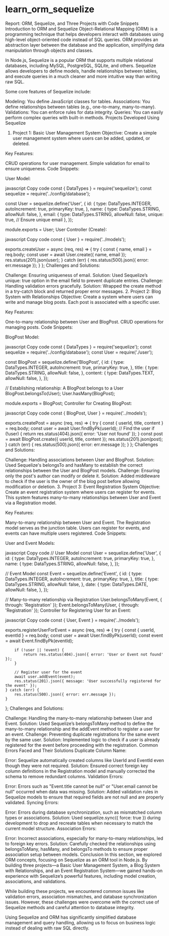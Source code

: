 # learn_orm_sequelize
Report: ORM, Sequelize, and Three Projects with Code Snippets
Introduction to ORM and Sequelize
Object-Relational Mapping (ORM) is a programming technique that helps developers interact with databases using high-level object-oriented code instead of SQL queries. ORM provides an abstraction layer between the database and the application, simplifying data manipulation through objects and classes.

In Node.js, Sequelize is a popular ORM that supports multiple relational databases, including MySQL, PostgreSQL, SQLite, and others. Sequelize allows developers to define models, handle relationships between tables, and execute queries in a much cleaner and more intuitive way than writing raw SQL.

Some core features of Sequelize include:

Modeling: You define JavaScript classes for tables.
Associations: You define relationships between tables (e.g., one-to-many, many-to-many).
Validations: You can enforce rules for data integrity.
Queries: You can easily perform complex queries with built-in methods.
Projects Developed Using Sequelize
1. Project 1: Basic User Management System
Objective:
Create a simple user management system where users can be added, updated, or deleted.

Key Features:

CRUD operations for user management.
Simple validation for email to ensure uniqueness.
Code Snippets:

User Model:

javascript
Copy code
const { DataTypes } = require('sequelize');
const sequelize = require('../config/database');

const User = sequelize.define('User', {
    id: {
        type: DataTypes.INTEGER,
        autoIncrement: true,
        primaryKey: true,
    },
    name: {
        type: DataTypes.STRING,
        allowNull: false,
    },
    email: {
        type: DataTypes.STRING,
        allowNull: false,
        unique: true, // Ensure unique email
    },
});

module.exports = User;
User Controller (Create):

javascript
Copy code
const { User } = require('../models');

exports.createUser = async (req, res) => {
    try {
        const { name, email } = req.body;
        const user = await User.create({ name, email });
        res.status(201).json(user);
    } catch (err) {
        res.status(500).json({ error: err.message });
    }
};
Challenges and Solutions:

Challenge: Ensuring uniqueness of email.
Solution: Used Sequelize’s unique: true option in the email field to prevent duplicate entries.
Challenge: Handling validation errors gracefully.
Solution: Wrapped the create method in a try-catch block and returned proper error messages.
2. Project 2: Blog System with Relationships
Objective:
Create a system where users can write and manage blog posts. Each post is associated with a specific user.

Key Features:

One-to-many relationship between User and BlogPost.
CRUD operations for managing posts.
Code Snippets:

BlogPost Model:

javascript
Copy code
const { DataTypes } = require('sequelize');
const sequelize = require('../config/database');
const User = require('./user');

const BlogPost = sequelize.define('BlogPost', {
    id: {
        type: DataTypes.INTEGER,
        autoIncrement: true,
        primaryKey: true,
    },
    title: {
        type: DataTypes.STRING,
        allowNull: false,
    },
    content: {
        type: DataTypes.TEXT,
        allowNull: false,
    },
});

// Establishing relationship: A BlogPost belongs to a User
BlogPost.belongsTo(User);
User.hasMany(BlogPost);

module.exports = BlogPost;
Controller for Creating BlogPost:

javascript
Copy code
const { BlogPost, User } = require('../models');

exports.createPost = async (req, res) => {
    try {
        const { userId, title, content } = req.body;
        const user = await User.findByPk(userId); // Find the user
        if (!user) {
            return res.status(404).json({ error: 'User not found' });
        }
        const post = await BlogPost.create({ userId, title, content });
        res.status(201).json(post);
    } catch (err) {
        res.status(500).json({ error: err.message });
    }
};
Challenges and Solutions:

Challenge: Handling associations between User and BlogPost.
Solution: Used Sequelize's belongsTo and hasMany to establish the correct relationships between the User and BlogPost models.
Challenge: Ensuring only the post's author can modify or delete it.
Solution: Added middleware to check if the user is the owner of the blog post before allowing modification or deletion.
3. Project 3: Event Registration System
Objective:
Create an event registration system where users can register for events. This system features many-to-many relationships between User and Event via a Registration model.

Key Features:

Many-to-many relationship between User and Event.
The Registration model serves as the junction table.
Users can register for events, and events can have multiple users registered.
Code Snippets:

User and Event Models:

javascript
Copy code
// User Model
const User = sequelize.define('User', {
    id: {
        type: DataTypes.INTEGER,
        autoIncrement: true,
        primaryKey: true,
    },
    name: {
        type: DataTypes.STRING,
        allowNull: false,
    },
});

// Event Model
const Event = sequelize.define('Event', {
    id: {
        type: DataTypes.INTEGER,
        autoIncrement: true,
        primaryKey: true,
    },
    title: {
        type: DataTypes.STRING,
        allowNull: false,
    },
    date: {
        type: DataTypes.DATE,
        allowNull: false,
    },
});

// Many-to-many relationship via Registration
User.belongsToMany(Event, { through: 'Registration' });
Event.belongsToMany(User, { through: 'Registration' });
Controller for Registering User for an Event:

javascript
Copy code
const { User, Event } = require('../models');

exports.registerUserForEvent = async (req, res) => {
    try {
        const { userId, eventId } = req.body;
        const user = await User.findByPk(userId);
        const event = await Event.findByPk(eventId);
        
        if (!user || !event) {
            return res.status(404).json({ error: 'User or Event not found' });
        }

        // Register user for the event
        await user.addEvent(event);
        res.status(201).json({ message: 'User successfully registered for the event' });
    } catch (err) {
        res.status(500).json({ error: err.message });
    }
};
Challenges and Solutions:

Challenge: Handling the many-to-many relationship between User and Event.
Solution: Used Sequelize’s belongsToMany method to define the many-to-many relationship and the addEvent method to register a user for an event.
Challenge: Preventing duplicate registrations for the same event by the same user.
Solution: Implemented logic to check if a user is already registered for the event before proceeding with the registration.
Common Errors Faced and Their Solutions
Duplicate Column Name:

Error: Sequelize automatically created columns like UserId and EventId even though they were not required.
Solution: Ensured correct foreign key column definitions in the Registration model and manually corrected the schema to remove redundant columns.
Validation Errors:

Error: Errors such as "Event.title cannot be null" or "User.email cannot be null" occurred when data was missing.
Solution: Added validation rules in Sequelize models to ensure that required fields are not null and are properly validated.
Syncing Errors:

Error: Errors during database synchronization, such as mismatched column types or associations.
Solution: Used sequelize.sync({ force: true }) during development to drop and recreate tables when necessary to match the current model structure.
Association Errors:

Error: Incorrect associations, especially for many-to-many relationships, led to foreign key errors.
Solution: Carefully checked the relationships using belongsToMany, hasMany, and belongsTo methods to ensure proper association setup between models.
Conclusion
In this section, we explored ORM concepts, focusing on Sequelize as an ORM tool in Node.js. By building three projects—a Basic User Management System, a Blog System with Relationships, and an Event Registration System—we gained hands-on experience with Sequelize’s powerful features, including model creation, associations, and validations.

While building these projects, we encountered common issues like validation errors, association mismatches, and database synchronization issues. However, these challenges were overcome with the correct use of Sequelize methods and careful attention to database integrity.

Using Sequelize and ORM has significantly simplified database management and query handling, allowing us to focus on business logic instead of dealing with raw SQL directly.
